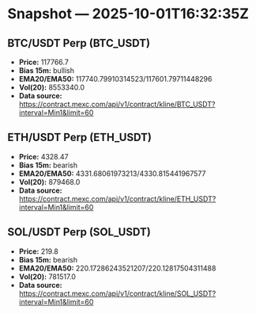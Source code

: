 # Snapshot — 2025-10-01T16:32:35Z

## BTC/USDT Perp (BTC_USDT)
- **Price:** 117766.7
- **Bias 15m:** bullish
- **EMA20/EMA50:** 117740.79910314523/117601.79711448296
- **Vol(20):** 8553340.0
- **Data source:** https://contract.mexc.com/api/v1/contract/kline/BTC_USDT?interval=Min1&limit=60

## ETH/USDT Perp (ETH_USDT)
- **Price:** 4328.47
- **Bias 15m:** bearish
- **EMA20/EMA50:** 4331.68061973213/4330.815441967577
- **Vol(20):** 879468.0
- **Data source:** https://contract.mexc.com/api/v1/contract/kline/ETH_USDT?interval=Min1&limit=60

## SOL/USDT Perp (SOL_USDT)
- **Price:** 219.8
- **Bias 15m:** bearish
- **EMA20/EMA50:** 220.17286243521207/220.12817504311488
- **Vol(20):** 781517.0
- **Data source:** https://contract.mexc.com/api/v1/contract/kline/SOL_USDT?interval=Min1&limit=60

